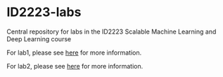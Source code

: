 # ID2223-labs
Central repository for labs in the ID2223 Scalable Machine Learning and Deep Learning course

For lab1, please see [here](lab1/README.md) for more information.

For lab2, please see [here](lab2/README.md) for more information.

